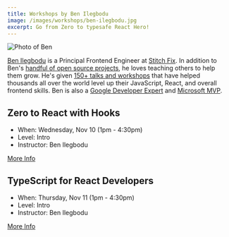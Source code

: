 ```yaml
---
title: Workshops by Ben Ilegbodu
image: /images/workshops/ben-ilegbodu.jpg 
excerpt: Go from Zero to typesafe React Hero! 
---
```

<div class="person"><div class="person-photo"><img src="/images/workshops/ben-ilegbodu.jpg" alt="Photo of Ben"/></div></div>

[Ben Ilegbodu](https://twitter.com/benmvp) is a Principal Frontend Engineer at [Stitch Fix](https://www.stitchfix.com). In addition to Ben's [handful of open source projects](https://github.com/benmvp), he loves teaching others to help them grow. He's given [150+ talks and workshops](https://www.benmvp.com/speak/) that have helped thousands all over the world level up their JavaScript, React, and overall frontend skills. Ben is also a [Google Developer Expert](https://developers.google.com/community/experts) and [Microsoft MVP](https://mvp.microsoft.com/).
## Zero to React with Hooks

* When: Wednesday, Nov 10 (1pm - 4:30pm)
* Level: Intro
* Instructor: Ben Ilegbodu

<span class="cta secondary"><a href="/workshops/react-hooks">More Info</a></span>

## TypeScript for React Developers

* When: Thursday, Nov 11 (1pm - 4:30pm)
* Level: Intro
* Instructor: Ben Ilegbodu

<span class="cta secondary"><a href="/workshops/ts-react">More Info</a></span>